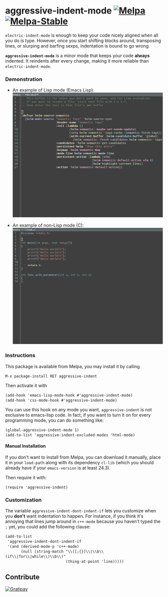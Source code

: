 aggressive-indent-mode [![Melpa](http://melpa.org/packages/aggressive-indent-badge.svg)](http://melpa.org/#/aggressive-indent) [![Melpa-Stable](http://stable.melpa.org/packages/aggressive-indent-badge.svg)](http://stable.melpa.org/#/aggressive-indent)
======================

`electric-indent-mode` is enough to keep your code nicely aligned when
all you do is type. However, once you start shifting blocks around,
transposing lines, or slurping and barfing sexps, indentation is bound
to go wrong.

**`aggressive-indent-mode`** is a minor mode that keeps your code **always**
indented. It reindents after every change, making it more reliable
than `electric-indent-mode`.

### Demonstration ###

- An example of Lisp mode (Emacs Lisp):
![Lisp Code Example](lisp-example.gif)

- An example of non-Lisp mode (C):
![C Code Example](c-example.gif)

### Instructions ###

This package is available from Melpa, you may install it by calling

    M-x package-install RET aggressive-indent

Then activate it with

    (add-hook 'emacs-lisp-mode-hook #'aggressive-indent-mode)
    (add-hook 'css-mode-hook #'aggressive-indent-mode)

You can use this hook on any mode you want, `aggressive-indent` is not
exclusive to emacs-lisp code. In fact, if you want to turn it on for
every programming mode, you can do something like:

    (global-aggressive-indent-mode 1)
    (add-to-list 'aggressive-indent-excluded-modes 'html-mode)

#### Manual Installation ####

If you don't want to install from Melpa, you can download it manually,
place it in your `load-path` along with its dependency `cl-lib` (which
you should already have if your `emacs-version` is at least 24.3).

Then require it with:

    (require 'aggressive-indent)

### Customization ###

The variable `aggressive-indent-dont-indent-if` lets you customize
when you **don't** want indentation to happen.
For instance, if you think it's annoying that lines jump around in
`c++-mode` because you haven't typed the `;` yet, you could add the
following clause:

    (add-to-list
     'aggressive-indent-dont-indent-if
     '(and (derived-mode-p 'c++-mode)
           (null (string-match "\\([;{}]\\|\\b\\(if\\|for\\|while\\)\\b\\)"
                               (thing-at-point 'line)))))

## Contribute ##

[![Gratipay](https://cdn.rawgit.com/gratipay/gratipay-badge/2.1.3/dist/gratipay.png)](https://gratipay.com/Malabarba) 
